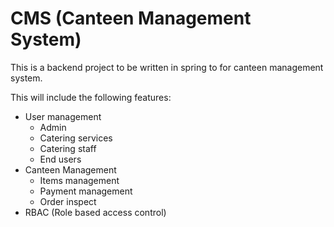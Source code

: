 # CMS (Canteen Management System)

This is a backend project to be written in spring to for canteen management system.

This will include the following features:

- User management
  - Admin
  - Catering services
  - Catering staff
  - End users
- Canteen Management
  - Items management
  - Payment management
  - Order inspect
- RBAC (Role based access control)

